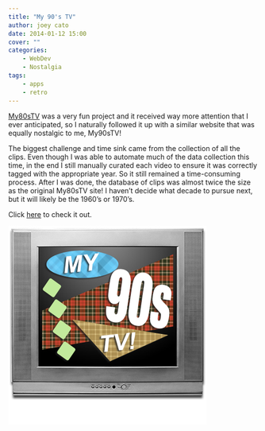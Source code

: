 ```yaml
---
title: "My 90's TV"
author: joey cato
date: 2014-01-12 15:00
cover: ""
categories:
    - WebDev
    - Nostalgia
tags:
    - apps
    - retro
---
```


[My80sTV](https://my80stv.com) was a very fun project and it received way more attention that I ever anticipated, so I naturally followed it up with a similar website that was equally nostalgic to me, My90sTV!

The biggest challenge and time sink came from the collection of all the clips. Even though I was able to automate much of the data collection this time, in the end I still manually curated each video to ensure it was correctly tagged with the appropriate year. So it still remained a time-consuming process. After I was done, the database of clips was almost twice the size as the original My80sTV site! I haven’t decide what decade to pursue next, but it will likely be the 1960’s or 1970’s.

Click [here](https://my90stv.com) to check it out.

<a href="https://my90stv.com"><img src="tv90_400.jpg" alt="tv90" href="https://my90stv.com" style="width:400px"/></a>
